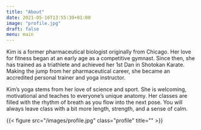 ```yaml
---
title: "About"
date: 2021-05-16T13:55:39+01:00
image: "profile.jpg"
draft: false
menu: main
---
```


Kim is a former pharmaceutical biologist originally from Chicago. Her love for fitness began at an early age as a competitive gymnast. Since then, she has trained as a triathlete and achieved her 1st Dan in Shotokan Karate. Making the jump from her pharmaceutical career, she became an accredited personal trainer and yoga instructor.

Kim’s yoga stems from her love of science and sport. She is welcoming, motivational and teaches to everyone’s unique anatomy. Her classes are filled with the rhythm of breath as you flow into the next pose. You will always leave class with a bit more length, strength, and a sense of calm.

{{< figure src="/images/profile.jpg" class="profile" title="" >}}